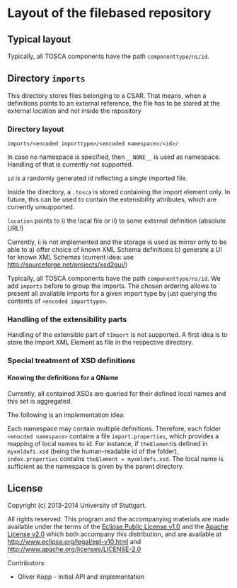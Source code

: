 # Layout of the filebased repository

## Typical layout

Typically, all TOSCA components have the path `componenttype/ns/id`.

## Directory `imports`

This directory stores files belonging to a CSAR.
That means, when a definitions points to an external reference, the file has to be stored at the external location and not inside the repository

### Directory layout

`imports/<encoded importtype>/<encoded namespace>/<id>/`

In case no namespace is specified, then `__NONE__` is used as namespace.
Handling of that is currently not supported.

`id` is a randomly generated id reflecting a single imported file.

Inside the directory, a `.tosca` is stored containing the import element only.
In future, this can be used to contain the extensibility attributes, which are currently unsupported.

`location` points to
i) the local file or
ii) to some external definition (absolute URL!)

Currently, ii is not implemented and the storage is used as mirror only to be able to
a) offer choice of known XML Schema definitions
b) generate a UI for known XML Schemas (current idea: use http://sourceforge.net/projects/xsd2gui/)

Typically, all TOSCA components have the path `componenttype/ns/id`.
We add `imports` before to group the imports.
The chosen ordering allows to present all available imports for a given import type
by just querying the contents of `<encoded importtype>`.

### Handling of the extensibility parts

Handling of the extensible part of `tImport` is not supported.
A first idea is to store the Import XML Element as file in the respective directory.

### Special treatment of XSD definitions

#### Knowing the definitions for a QName

Currently, all contained XSDs are queried for their defined local names and this set is aggregated.

The following is an implementation idea:

Each namespace may contain multiple definitions.
Therefore, each folder `<enocded namespace>` contains a file `import.properties`,
which provides a mapping of local names to id.
For instance, if `theElement`is defined in `myxmldefs.xsd` (being the human-readable id of the folder),
`index.properties` contains `theElement = myxmldefs.xsd`.
The local name is sufficient as the namespace is given by the parent directory.

## License
Copyright (c) 2013-2014 University of Stuttgart.

All rights reserved. This program and the accompanying materials
are made available under the terms of the [Eclipse Public License v1.0]
and the [Apache License v2.0] which both accompany this distribution,
and are available at http://www.eclipse.org/legal/epl-v10.html
and http://www.apache.org/licenses/LICENSE-2.0

Contributors:
* Oliver Kopp - initial API and implementation


 [Apache License v2.0]: http://www.apache.org/licenses/LICENSE-2.0.html
 [Eclipse Public License v1.0]: http://www.eclipse.org/legal/epl-v10.html
